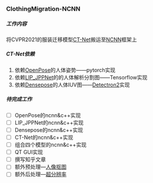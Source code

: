 ### ClothingMigration-NCNN
##### 工作内容
将CVPR2021的服装迁移模型[CT-Net](https://github.com/yf1019/CT-Net)搬运至[NCNN](https://github.com/Tencent/ncnn)框架上
##### CT-Net依赖
1. 依赖[OpenPose](https://github.com/Hzzone/pytorch-openpose)的人体姿势——pytorch实现
2. 依赖[LIP_JPPNet](https://github.com/Engineering-Course/LIP_JPPNet)的的人体解析分割图——Tensorflow实现
3. 依赖[Densepose](https://github.com/facebookresearch/detectron2/tree/main/projects/DensePose)的人体IUV图——[Detectron2](https://github.com/facebookresearch/detectron2)实现
##### 待完成工作
- [ ] OpenPose的ncnn&c++实现
- [ ] LIP_JPPNet的ncnn&c++实现
- [ ] Densepose的ncnn&c++实现
- [ ] CT-Net的ncnn&c++实现
- [ ] 组合四个模型的ncnn&c++实现
- [ ] QT GUI实现
- [ ] 撰写知乎文章
- [ ] 额外预处理—[人像抠图](https://github.com/FeiGeChuanShu/ncnn_Android_RobustVideoMatting)
- [ ] 额外后处理—[超分辨率](https://github.com/yhjo09/SR-LUT)